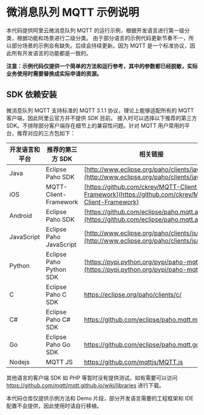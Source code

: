# 微消息队列 MQTT 示例说明
本代码提供阿里云微消息队列 MQTT 的运行示例，根据开发语言进行第一级分类，根据功能和场景进行二级分类。
由于部分语言的示例代码更新节奏不一，所以部分场景的示例会有缺失。后续会持续更新。因为 MQTT 是一个标准协议，因此所有开发语言的功能都是一致的。

**注意：示例代码仅提供一个简单的方法和运行参考，其中的参数都已经脱敏，实际业务使用时需要替换成实际申请的资源。**

## SDK 依赖安装
微消息队列 MQTT 支持标准的 MQTT 3.1.1 协议，理论上能够适配所有的 MQTT 客户端，因此阿里云官方并不提供 SDK 目前。
接入时可以选择以下推荐的第三方 SDK。不排除部分客户端存在细节上的兼容性问题。针对 MQTT 用户常用的平台，推荐对应的三方包如下：

| 开发语言和平台       | 推荐的第三方 SDK              | 相关链接                                     |
| ---------- | ----------------------- | ---------------------------------------- |
| Java       | Eclipse Paho SDK        | [http://www.eclipse.org/paho/clients/java/](http://www.eclipse.org/paho/clients/java/) |
| iOS        | MQTT-Client-Framework   | [https://github.com/ckrey/MQTT-Client-Framework](https://github.com/ckrey/MQTT-Client-Framework) |
| Android    | Eclipse Paho SDK        | [https://github.com/eclipse/paho.mqtt.android](https://github.com/eclipse/paho.mqtt.android) |
| JavaScript | Eclipse Paho JavaScript | [http://www.eclipse.org/paho/clients/js/](http://www.eclipse.org/paho/clients/js/) |
| Python | Eclipse Paho Python SDK | [https://pypi.python.org/pypi/paho-mqtt/](https://pypi.python.org/pypi/paho-mqtt/) |
|C| Eclipse Paho C SDK|https://eclipse.org/paho/clients/c/|
|C#| Eclipse Paho C# SDK|https://github.com/eclipse/paho.mqtt.m2mqtt|
|Go|Eclipse Paho Go SDK|https://github.com/eclipse/paho.mqtt.golang|
|Nodejs|MQTT JS|https://github.com/mqttjs/MQTT.js|

其他语言的客户端 SDK 如 PHP 等暂时没有提供测试。如有需要可以访问 https://github.com/mqtt/mqtt.github.io/wiki/libraries 进行下载。

本代码仓库仅提供示例方法和 Demo 片段，部分开发语言需要的工程框架和 IDE 配置不会提供，因此使用时请自行移植。



